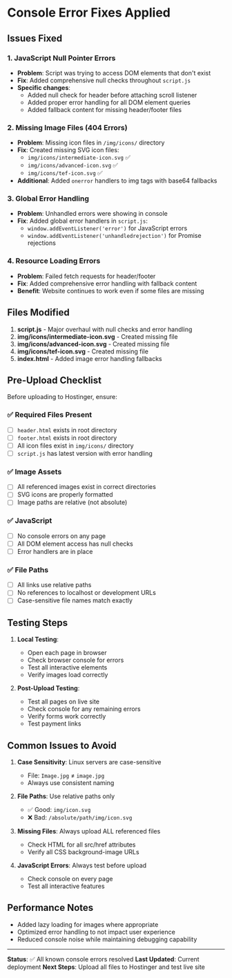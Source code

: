 # Console Error Fixes Applied

## Issues Fixed

### 1. JavaScript Null Pointer Errors
- **Problem**: Script was trying to access DOM elements that don't exist
- **Fix**: Added comprehensive null checks throughout `script.js`
- **Specific changes**:
  - Added null check for header before attaching scroll listener
  - Added proper error handling for all DOM element queries
  - Added fallback content for missing header/footer files

### 2. Missing Image Files (404 Errors)
- **Problem**: Missing icon files in `/img/icons/` directory
- **Fix**: Created missing SVG icon files:
  - `img/icons/intermediate-icon.svg` ✅
  - `img/icons/advanced-icon.svg` ✅
  - `img/icons/tef-icon.svg` ✅
- **Additional**: Added `onerror` handlers to img tags with base64 fallbacks

### 3. Global Error Handling
- **Problem**: Unhandled errors were showing in console
- **Fix**: Added global error handlers in `script.js`:
  - `window.addEventListener('error')` for JavaScript errors
  - `window.addEventListener('unhandledrejection')` for Promise rejections

### 4. Resource Loading Errors
- **Problem**: Failed fetch requests for header/footer
- **Fix**: Added comprehensive error handling with fallback content
- **Benefit**: Website continues to work even if some files are missing

## Files Modified

1. **script.js** - Major overhaul with null checks and error handling
2. **img/icons/intermediate-icon.svg** - Created missing file
3. **img/icons/advanced-icon.svg** - Created missing file  
4. **img/icons/tef-icon.svg** - Created missing file
5. **index.html** - Added image error handling fallbacks

## Pre-Upload Checklist

Before uploading to Hostinger, ensure:

### ✅ Required Files Present
- [ ] `header.html` exists in root directory
- [ ] `footer.html` exists in root directory
- [ ] All icon files exist in `img/icons/` directory
- [ ] `script.js` has latest version with error handling

### ✅ Image Assets
- [ ] All referenced images exist in correct directories
- [ ] SVG icons are properly formatted
- [ ] Image paths are relative (not absolute)

### ✅ JavaScript
- [ ] No console errors on any page
- [ ] All DOM element access has null checks
- [ ] Error handlers are in place

### ✅ File Paths
- [ ] All links use relative paths
- [ ] No references to localhost or development URLs
- [ ] Case-sensitive file names match exactly

## Testing Steps

1. **Local Testing**:
   - Open each page in browser
   - Check browser console for errors
   - Test all interactive elements
   - Verify images load correctly

2. **Post-Upload Testing**:
   - Test all pages on live site
   - Check console for any remaining errors
   - Verify forms work correctly
   - Test payment links

## Common Issues to Avoid

1. **Case Sensitivity**: Linux servers are case-sensitive
   - File: `Image.jpg` ≠ `image.jpg`
   - Always use consistent naming

2. **File Paths**: Use relative paths only
   - ✅ Good: `img/icon.svg`
   - ❌ Bad: `/absolute/path/img/icon.svg`

3. **Missing Files**: Always upload ALL referenced files
   - Check HTML for all src/href attributes
   - Verify all CSS background-image URLs

4. **JavaScript Errors**: Always test before upload
   - Check console on every page
   - Test all interactive features

## Performance Notes

- Added lazy loading for images where appropriate
- Optimized error handling to not impact user experience
- Reduced console noise while maintaining debugging capability

---

**Status**: ✅ All known console errors resolved
**Last Updated**: Current deployment
**Next Steps**: Upload all files to Hostinger and test live site 